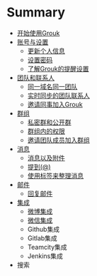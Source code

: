 # Summary

* [开始使用Grouk](README.md)
* [账号与设置](update_user_profile.md)
   * [更新个人信息](update_user_profile.md)
   * [设置密码](setting_password.md)
   * [了解Grouk的提醒设置](understanding_grouk_notifications.md)
* [团队和联系人](understanding_grouk_team.md)
   * [同一域名同一团队](understanding_grouk_team.md)
   * [实时同步的团队联系人](understanding_grouk_contact.md)
   * [邀请同事加入Grouk](inviting_new_members.md)
* [群组](private_group_and_public_group.md)
   * [私密群和公开群](private_group_and_public_group.md)
   * [群组内的权限](group_member_privilege.md)
   * [邀请团队成员加入群组](invite_team_members_join_group.md)
* [消息](message_and_attachment.md)
   * [消息以及附件](message_and_attachment.md)
   * [提到(@)](mention.md)
   * [使用标签来整理消息](using_message_tag.md)
* [邮件](email.md)
   * [回复邮件](reply_email.md)
* [集成](integration.md)
   * [微博集成](integration_weibo.md)
   * [微信集成](integration_weichat.md)
   * Github集成
   * Gitlab集成
   * Teamcity集成
   * Jenkins集成
* 搜索

